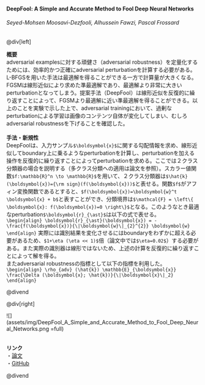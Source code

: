 #### DeepFool: A Simple and Accurate Method to Fool Deep Neural Networks
###### Seyed-Mohsen Moosavi-Dezfooli, Alhussein Fawzi, Pascal Frossard

@div[left]

__概要__<br>
adversarial examplesに対する頑健さ（adversarial robustness）を定量化するためには、効率的かつ正確にadversarial perturbationを計算する必要がある。L-BFGSを用いた手法は最適解を得ることができる一方で計算量が大きくなる。FGSMは線形近似により求めた準最適解であり、最適解より非常に大きいperturbationとなってしまう。提案手法（DeepFool）は線形近似を反復的に繰り返すことによって、FGSMより最適解に近い準最適解を得ることができる。以上のことを実験で示した上で、adversarial trainingにおいて、過剰なperturbationによる学習は画像のコンテンツ自体が変化してしまい、むしろadversarial robustnessを下げることを確認した。<br>
<br>
__手法・新規性__<br>
DeepFoolは、入力サンプル`$\boldsymbol{x}$`に関する勾配情報を求め、線形近似してboundary上に乗るようなperturbationを計算し、perturbationを加える操作を反復的に繰り返すことによってperturbationを求める。ここでは２クラス分類器の場合を説明する（多クラス分類への適用は論文を参照）。スカラー値関数`$f:\mathbb{R}^n \to \mathbb{R}$`を用いて、２クラス分類器は`$\hat{k}(\boldsymbol{x})={\rm sign}(f(\boldsymbol{x}))$`と表せる。関数`$f$`がアフィン変換関数であるとすると、`$f(\boldsymbol{x})=\boldsymbol{w}^t \boldsymbol{x} + b$`と表すことができ、分類境界は`$\mathcal{F} = \left\{ \boldsymbol{x}: f(\boldsymbol{x})=0 \right\}$`となる。このようなとき最適なperturbation`$\boldsymbol{r}_{\ast}$`は以下の式で表せる。<br>
`\begin{align} \boldsymbol{r}_{\ast}(\boldsymbol{x}) = - \frac{f(\boldsymbol{x})}{\|\boldsymbol{w}\|_{2}^{2}} \boldsymbol{w} \end{align}`
実際には識別結果を変化させるにはboundaryをわずかに超える必要があるため、`$1+\eta (\eta << 1)$`倍（論文中では`$\eta=0.02$`）する必要がある。また実際の識別器は線形ではないため、上述の計算を反復的に繰り返すことによって解を得る。<br>
またadversarial robustnessの指標として以下の指標を利用した。<br>
`\begin{align} \rho_{adv} (\hat{k}) \mathbb{E}_{\boldsymbol{x}} \frac{\Delta (\boldsymbol{x}; \hat{k})}{\|\boldsymbol{x}\|_2} \end{align}`

@divend

@div[right]

![](assets/img/DeepFool_A_Simple_and_Accurate_Method_to_Fool_Deep_Neural_Networks.png =full)<br>
<br>

__リンク__<br>
・[論文](https://arxiv.org/pdf/1511.04599.pdf)<br>
・[GitHub](http://github.com/lts4/deepfool)<br>

@divend